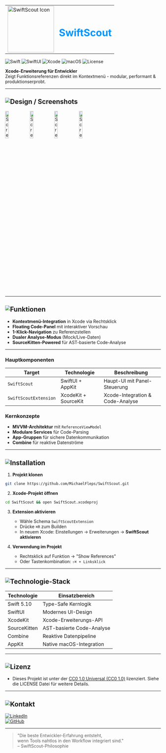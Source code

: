 <table>
  <tr>   
    <td>
      <img src="Assets/ExtensionIcon.png" alt="SwiftScout Icon" width="150" />
    </td>
    <td>
      <h1 style="color: #0096FF;">SwiftScout</h1>
    </td>
  </tr>
</table>

![Swift](https://img.shields.io/badge/Swift-5.10-0096FF?logo=swift&logoColor=black)
![SwiftUI](https://img.shields.io/badge/SwiftUI-3.0-0096FF?logo=swift&logoColor=black)
![Xcode](https://img.shields.io/badge/Xcode-15+-0096FF?logo=xcode&logoColor=black)
![macOS](https://img.shields.io/badge/macOS-12+-0096FF?logo=apple&logoColor=black)
![License](https://img.shields.io/badge/License-MIT-0096FF?logo=open-source-initiative&logoColor=black)

**Xcode-Erweiterung für Entwickler**  
Zeigt Funktionsreferenzen direkt im Kontextmenü - modular, performant & produktionserprobt.

---

## ![Design / Screenshots](https://img.shields.io/badge/Design-%230096FF?style=for-the-badge&logo=none)

<div>
  <img src="Assets/ExtensionIcon.png" alt="Screenshot 1" width="15%" />
  <img src="Assets/ExtensionIcon.png" alt="Screenshot 2" width="15%" />
  <img src="Assets/ExtensionIcon.png" alt="Screenshot 3" width="15%" />
  <img src="Assets/ExtensionIcon.png" alt="Screenshot 4" width="15%" />
</div>

---

## ![Funktionen](https://img.shields.io/badge/Funktionen-%230096FF?style=for-the-badge&logo=none)

- **Kontextmenü-Integration** in Xcode via Rechtsklick
- **Floating Code-Panel** mit interaktiver Vorschau
- **1-Klick-Navigation** zu Referenzstellen
- **Dualer Analyse-Modus** (Mock/Live-Daten)
- **SourceKitten-Powered** für AST-basierte Code-Analyse

---

### Hauptkomponenten

| Target                | Technologie          | Beschreibung                      |
|-----------------------|----------------------|-----------------------------------|
| `SwiftScout`          | SwiftUI + AppKit     | Haupt-UI mit Panel-Steuerung      |
| `SwiftScoutExtension` | XcodeKit + SourceKit | Xcode-Integration & Code-Analyse  |

### Kernkonzepte
- **MVVM-Architektur** mit `ReferenceViewModel`
- **Modulare Services** für Code-Parsing
- **App-Gruppen** für sichere Datenkommunikation
- **Combine** für reaktive Datenströme

---

## ![Installation](https://img.shields.io/badge/Installation-%230096FF?style=for-the-badge&logo=none)

1. **Projekt klonen**
```bash
git clone https://github.com/MichaelFleps/SwiftScout.git
```

2. **Xcode-Projekt öffnen**
```bash
cd SwiftScout && open SwiftScout.xcodeproj
```

3. **Extension aktivieren**
   - Wähle Schema `SwiftScoutExtension`
   - Drücke `⌘R` zum Builden
   - In neuem Xcode: Einstellungen → Erweiterungen → **SwiftScout aktivieren**

4. **Verwendung im Projekt**
   - Rechtsklick auf Funktion → "Show References"
   - Oder Tastenkombination: `⇧⌘ + Linksklick`

---

## ![Technologie-Stack](https://img.shields.io/badge/Technologie--Stack-%230096FF?style=for-the-badge&logo=none)

| Technologie       | Einsatzbereich               |
|-------------------|------------------------------|
| Swift 5.10        | Type-Safe Kernlogik          |
| SwiftUI           | Modernes UI-Design           |
| XcodeKit          | Xcode-Erweiterungs-API       |
| SourceKitten      | AST-basierte Code-Analyse    |
| Combine           | Reaktive Datenpipeline       |
| AppKit            | Native macOS-Integration     |

--- 

## ![Lizenz](https://img.shields.io/badge/Lizenz-%230096FF?style=for-the-badge&logo=none)

- Dieses Projekt ist unter der [CC0 1.0 Universal (CC0 1.0)](https://github.com/NEO849/Sports-Almanach/tree/main#) lizenziert. Siehe die LICENSE Datei für weitere Details.

---

## ![Kontakt](https://img.shields.io/badge/Kontakt-%230096FF?style=for-the-badge&logo=none)

[![LinkedIn](https://img.shields.io/badge/LinkedIn-Michael_Fleps-0096FF?logo=linkedin)](https://www.linkedin.com/in/michael-fleps-neo849/)  
[![GitHub](https://img.shields.io/badge/GitHub-@MichaelFleps-0096FF?logo=github)](https://github.com/MichaelFleps)

---

> "Die beste Entwickler-Erfahrung entsteht,  
> wenn Tools nahtlos in den Workflow integriert sind."  
> – SwiftScout-Philosophie
